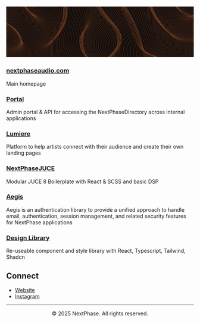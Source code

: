 ![banner](./banner.png)

### [nextphaseaudio.com](https://www.nextphaseaudio.com)
Main homepage

### [Portal](https://www.portal.nextphaseaudio.com)
Admin portal & API for accessing the NextPhaseDirectory across internal applications

### [Lumiere](https://lumiere.nextphaseaudio.com)
Platform to help artists connect with their audience and create their own landing pages

### [NextPhaseJUCE](https://github.com/thxmos/NextPhaseJUCE)
Modular JUCE 8 Boilerplate with React & SCSS and basic DSP

### [Aegis](https://github.com/thxmos/aegis)
Aegis is an authentication library to provide a unified approach to handle email, authentication, session management, and related security features for NextPhase applications

### [Design Library](https://github.com/thxmos/design-library)
Re-useable component and style library with React, Typescript, Tailwind, Shadcn

## Connect

- [Website](https://www.nextphaseaudio.com)
- [Instagram](https://instagram.com/nextphaseaudio)


---

<div align="center">
  <p>© 2025 NextPhase. All rights reserved.</p>
</div>

